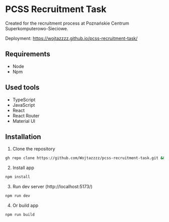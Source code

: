 # PCSS Recruitment Task

Created for the recruitment process at Poznańskie Centrum Superkomputerowo-Sieciowe.

Deployment: https://wojtazzzz.github.io/pcss-recruitment-task/

## Requirements
- Node
- Npm

## Used tools

- TypeScript
- JavaScript
- React
- React Router
- Material UI

## Installation

1. Clone the repository
```sh
gh repo clone https://github.com/Wojtazzzz/pcss-recruitment-task.git && cd pcss-recruitment-task
```

2. Install app
```sh
npm install 
```

3. Run dev server (http://localhost:5173/)
```sh
npm run dev
```

4. Or build app
```sh
npm run build
```
